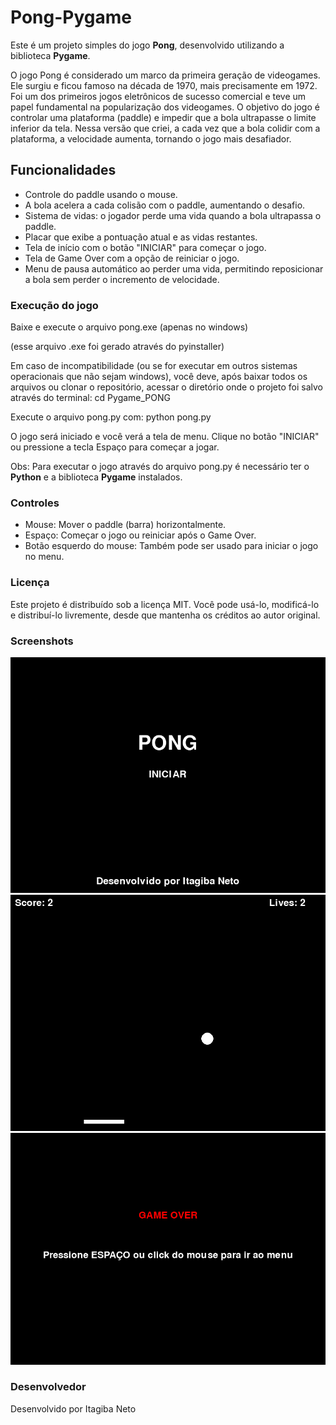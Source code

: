 # Pong-Pygame

Este é um projeto simples do jogo **Pong**, desenvolvido utilizando a biblioteca **Pygame**. 

O jogo Pong é considerado um marco da primeira geração de videogames. Ele surgiu e ficou famoso na década de 1970, mais precisamente em 1972.
Foi um dos primeiros jogos eletrônicos de sucesso comercial e teve um papel fundamental na popularização dos videogames.
O objetivo do jogo é controlar uma plataforma (paddle) e impedir que a bola ultrapasse o limite inferior da tela. 
Nessa versão que criei, a cada vez que a bola colidir com a plataforma, a velocidade aumenta, tornando o jogo mais desafiador.

## Funcionalidades

- Controle do paddle usando o mouse.
- A bola acelera a cada colisão com o paddle, aumentando o desafio.
- Sistema de vidas: o jogador perde uma vida quando a bola ultrapassa o paddle.
- Placar que exibe a pontuação atual e as vidas restantes.
- Tela de início com o botão "INICIAR" para começar o jogo.
- Tela de Game Over com a opção de reiniciar o jogo.
- Menu de pausa automático ao perder uma vida, permitindo reposicionar a bola sem perder o incremento de velocidade.


### Execução do jogo

Baixe e execute o arquivo pong.exe (apenas no windows)

(esse arquivo .exe foi gerado através do pyinstaller)


Em caso de incompatibilidade (ou se for executar em outros sistemas operacionais que não sejam windows), você deve, após baixar todos os arquivos ou clonar o repositório, acessar o diretório onde o projeto foi salvo através do terminal: cd Pygame_PONG

Execute o arquivo pong.py com: python pong.py

O jogo será iniciado e você verá a tela de menu. Clique no botão "INICIAR" ou pressione a tecla Espaço para começar a jogar.

Obs: Para executar o jogo através do arquivo pong.py é necessário ter o **Python** e a biblioteca **Pygame** instalados.

### Controles

- Mouse: Mover o paddle (barra) horizontalmente.
- Espaço: Começar o jogo ou reiniciar após o Game Over.
- Botão esquerdo do mouse: Também pode ser usado para iniciar o jogo no menu.

### Licença
Este projeto é distribuído sob a licença MIT. Você pode usá-lo, modificá-lo e distribuí-lo livremente, desde que mantenha os créditos ao autor original.


### Screenshots

![Tela Inicial](./imagens/menu.png)
![Jogo](./imagens/pong.png)
![Game Over](./imagens/game-over.png)

### Desenvolvedor
Desenvolvido por Itagiba Neto